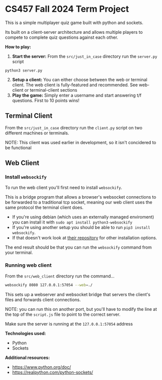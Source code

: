 # CS457 Fall 2024 Term Project

This is a simple multiplayer quiz game built with python and sockets.

Its built on a client-server architecture and allows multiple players to compete to complete
quiz questions against each other.


**How to play:**
1. **Start the server:** From the `src/just_in_case` directory run the `server.py` script

`python3 server.py`


2. **Setup a client:** You can either choose between the web or terminal client. The web client is fully-featured and recommended. See web-client or terminal-client sections
3. **Play the game:** Simply enter a username and start answering t/f questions. First to 10 points wins!

## Terminal Client

From the `src/just_in_case` directory run the `client.py` script on two different machines or terminals.

NOTE: This client was used earlier in development, so it isn't concidered to be functional

## Web Client

### Install `websockify`

To run the web client you'll first need to install `websockify`. 

This is a bridge program that allows a browser's websocket connections to be forwarded to a traditional tcp socket, meaning our web client uses the same protocol the terminal client does.

- If you're using debian (which uses an externally managed enviroment) you can install it with `sudo apt install python3-websockify`
- If you're using another setup you should be able to run `pip3 install websockify`.
- If that doesn't work look at [their repository](https://github.com/novnc/websockify) for other installation options.

The end result should be that you can run the `websockify` command from your terminal.

### Running web client

From the `src/web_client` directory run the command...

```bash
websockify 8080 127.0.0.1:57054 --web=./
```

This sets up a webserver and websocket bridge that servers the client's files and forwards client connections.

NOTE: you can run this on another port, but you'll have to modify the line at the top of the `script.js` file to point to the correct server.

Make sure the server is running at the `127.0.0.1:57054` address

**Technologies used:**
* Python
* Sockets

**Additional resources:**
* https://www.python.org/doc/
* https://realpython.com/python-sockets/
